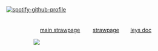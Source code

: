 [![spotify-github-profile](https://spotify-github-profile.kittinanx.com/api/view?uid=wjdes5kajmt1gqhbzctuzbgid&cover_image=true&theme=natemoo-re&show_offline=false&background_color=121212&interchange=true&bar_color=53b14f&bar_color_cover=false)](https://github.com/kittinan/spotify-github-profile)
ㅤ ㅤㅤㅤ ㅤㅤ  ㅤ ㅤㅤㅤ
ㅤ ㅤㅤㅤ ㅤㅤ  ㅤ ㅤㅤㅤ
ㅤ ㅤㅤㅤ ㅤ
ㅤ ㅤㅤㅤ ㅤㅤ  ㅤ ㅤㅤㅤ
ㅤ ㅤㅤㅤ ㅤㅤ  ㅤ ㅤㅤㅤㅤ  ㅤ ㅤㅤㅤ
 
ㅤ ㅤㅤㅤ ㅤㅤ [main strawpage](https://leejaeha.straw.page/) ㅤㅤ   [strawpage](https://arminkyo.straw.page/) ㅤㅤ[leys doc](https://docs.google.com/document/d/e/2PACX-1vTAKlRixbPZhHc4_0pZ71a0FlhcxM_SUg2awh_3llK5mX2Dfp3FT1Mf7vMzouZdVBIbu2acfQzX0yfW/pub)

 ㅤㅤㅤ ㅤㅤ  ![](https://cdn.cdnstep.com/eFElt5N5NYdwUYTRkmHo/1.png)
 
 
 
  ㅤㅤ  ㅤㅤ  ㅤㅤ  ㅤㅤ 
  

